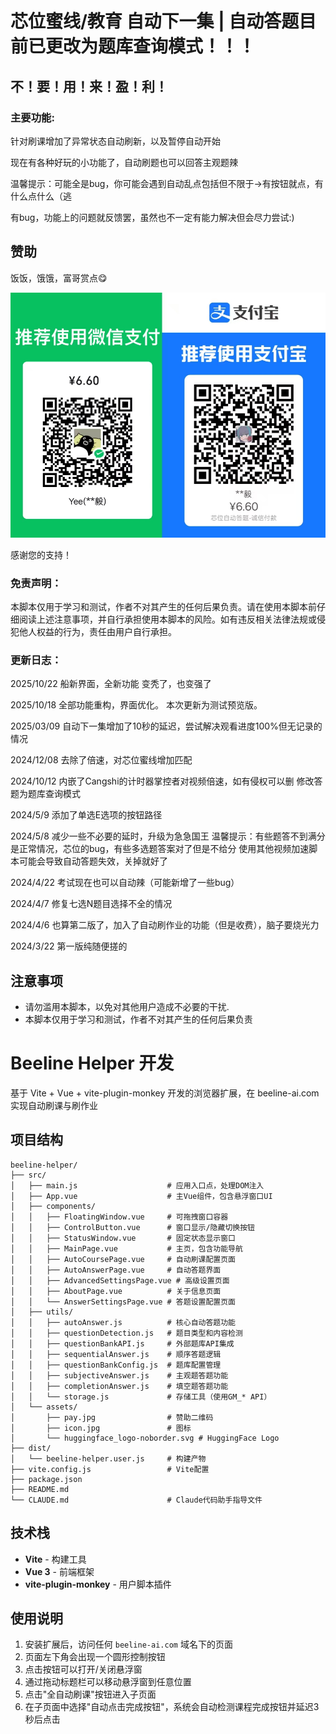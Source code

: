 # 芯位蜜线/教育 自动下一集 | 自动答题目前已更改为题库查询模式！！！

## 不！要！用！来！盈！利！

### 主要功能:
针对刷课增加了异常状态自动刷新，以及暂停自动开始

现在有各种好玩的小功能了，自动刷题也可以回答主观题辣

温馨提示：可能全是bug，你可能会遇到自动乱点包括但不限于->有按钮就点，有什么点什么（逃

有bug，功能上的问题就反馈罢，虽然也不一定有能力解决但会尽力尝试:)

## 赞助

饭饭，饿饿，富哥赏点😋

![pay](./src/assets/pay.jpg)

感谢您的支持！

### 免责声明：

本脚本仅用于学习和测试，作者不对其产生的任何后果负责。请在使用本脚本前仔细阅读上述注意事项，并自行承担使用本脚本的风险。如有违反相关法律法规或侵犯他人权益的行为，责任由用户自行承担。

### 更新日志：

2025/10/22
船新界面，全新功能
变秃了，也变强了

2025/10/18
全部功能重构，界面优化。
本次更新为测试预览版。

2025/03/09
自动下一集增加了10秒的延迟，尝试解决观看进度100%但无记录的情况

2024/12/08
去除了倍速，对芯位蜜线增加匹配

2024/10/12
内嵌了Cangshi的计时器掌控者对视频倍速，如有侵权可以删
修改答题为题库查询模式

2024/5/9
添加了单选E选项的按钮路径

2024/5/8
减少一些不必要的延时，升级为急急国王
温馨提示：有些题答不到满分是正常情况，芯位的bug，有些多选题答案对了但是不给分
使用其他视频加速脚本可能会导致自动答题失效，关掉就好了

2024/4/22
考试现在也可以自动辣（可能新增了一些bug）

2024/4/7
修复七选N题目选择不全的情况

2024/4/6
也算第二版了，加入了自动刷作业的功能（但是收费），脑子要烧光力

2024/3/22
第一版纯随便搓的

## 注意事项

- 请勿滥用本脚本，以免对其他用户造成不必要的干扰.
- 本脚本仅用于学习和测试，作者不对其产生的任何后果负责

# Beeline Helper 开发

基于 Vite + Vue + vite-plugin-monkey 开发的浏览器扩展，在 beeline-ai.com 实现自动刷课与刷作业

## 项目结构

```
beeline-helper/
├── src/
│   ├── main.js                    # 应用入口点，处理DOM注入
│   ├── App.vue                    # 主Vue组件，包含悬浮窗口UI
│   ├── components/
│   │   ├── FloatingWindow.vue     # 可拖拽窗口容器
│   │   ├── ControlButton.vue      # 窗口显示/隐藏切换按钮
│   │   ├── StatusWindow.vue       # 固定状态显示窗口
│   │   ├── MainPage.vue           # 主页，包含功能导航
│   │   ├── AutoCoursePage.vue     # 自动刷课配置页面
│   │   ├── AutoAnswerPage.vue     # 自动答题界面
│   │   ├── AdvancedSettingsPage.vue # 高级设置页面
│   │   ├── AboutPage.vue          # 关于信息页面
│   │   └── AnswerSettingsPage.vue # 答题设置配置页面
│   ├── utils/
│   │   ├── autoAnswer.js          # 核心自动答题功能
│   │   ├── questionDetection.js   # 题目类型和内容检测
│   │   ├── questionBankAPI.js     # 外部题库API集成
│   │   ├── sequentialAnswer.js    # 顺序答题逻辑
│   │   ├── questionBankConfig.js  # 题库配置管理
│   │   ├── subjectiveAnswer.js    # 主观题答题功能
│   │   ├── completionAnswer.js    # 填空题答题功能
│   │   └── storage.js             # 存储工具（使用GM_* API）
│   └── assets/
│       ├── pay.jpg                # 赞助二维码
│       ├── icon.jpg               # 图标
│       └── huggingface_logo-noborder.svg # HuggingFace Logo
├── dist/
│   └── beeline-helper.user.js     # 构建产物
├── vite.config.js                 # Vite配置
├── package.json
├── README.md
└── CLAUDE.md                      # Claude代码助手指导文件
```

## 技术栈

- **Vite** - 构建工具
- **Vue 3** - 前端框架
- **vite-plugin-monkey** - 用户脚本插件

## 使用说明

1. 安装扩展后，访问任何 `beeline-ai.com` 域名下的页面
2. 页面左下角会出现一个圆形控制按钮
3. 点击按钮可以打开/关闭悬浮窗
4. 通过拖动标题栏可以移动悬浮窗到任意位置
5. 点击"全自动刷课"按钮进入子页面
6. 在子页面中选择"自动点击完成按钮"，系统会自动检测课程完成按钮并延迟3秒后点击
